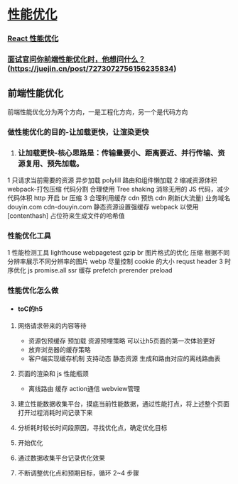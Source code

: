 # [性能优化](https://juejin.cn/post/7274991134362681383#comment)

### [React 性能优化](https://juejin.cn/post/6935584878071119885#comment)
### [面试官问你前端性能优化时，他想问什么？](https://juejin.cn/post/7274991134362681383#comment)(https://juejin.cn/post/7273072756156235834)

## 前端性能优化

前端性能优化分为两个方向，一是工程化方向，另一个是代码方向

### 做性能优化的目的-让加载更快，让渲染更快

 1. ### 让加载更快-核心思路是：传输量要小、距离要近、并行传输、资源复用、预先加载。

1 只请求当前需要的资源
异步加载 polylill 路由和组件懒加载
2 缩减资源体积
webpack-打包压缩 代码分割 合理使用 Tree shaking 消除无用的 JS 代码，减少代码体积 http 开启 br 压缩
3 合理利用缓存
cdn 预热 cdn 刷新(大流量) 业务域名 douyin.com cdn-douyin.com
静态资源设置强缓存 webpack 以使用 [contenthash] 占位符来生成文件的哈希值

### 性能优化工具

1 性能检测工具
lighthouse
webpagetest
gzip br
图片格式的优化 压缩 根据不同分辨率展示不同分辨率的图片 webp
尽量控制 cookie 的大小 requst header
3 时序优化
js promise.all
ssr 缓存
prefetch prerender preload

<link rel='dns-prefetch' href=''>


### 性能优化怎么做
  - #### toC的h5
   1. 网络请求带来的内容等待
      - 资源包预缓存 预加载 资源预埋策略 可以让h5页面的第一次体验更好
      - 放弃浏览器的缓存策略
      - 客户端实现缓存机制 支持动态 静态资源 生成和路由对应的离线路由表
   2. 页面的渲染和 js 性能瓶颈
      - 离线路由 缓存 action通信 webview管理

1. 建立性能数据收集平台，摸底当前性能数据，通过性能打点，将上述整个页面打开过程消耗时间记录下来
2. 分析耗时较长时间段原因，寻找优化点，确定优化目标
3. 开始优化
4. 通过数据收集平台记录优化效果
5. 不断调整优化点和预期目标，循环 2~4 步骤
